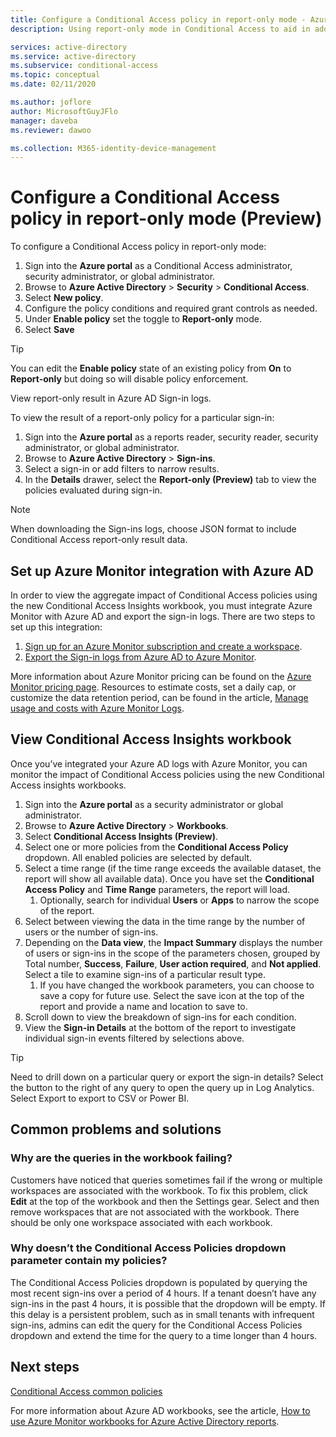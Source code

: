```yaml
---
title: Configure a Conditional Access policy in report-only mode - Azure Active Directory
description: Using report-only mode in Conditional Access to aid in adoption

services: active-directory
ms.service: active-directory
ms.subservice: conditional-access
ms.topic: conceptual
ms.date: 02/11/2020

ms.author: joflore
author: MicrosoftGuyJFlo
manager: daveba
ms.reviewer: dawoo

ms.collection: M365-identity-device-management
---
```

# Configure a Conditional Access policy in report-only mode (Preview)

To configure a Conditional Access policy in report-only mode:

1. Sign into the **Azure portal** as a Conditional Access administrator, security administrator, or global administrator.
1. Browse to **Azure Active Directory** > **Security** > **Conditional Access**.
1. Select **New policy**.
1. Configure the policy conditions and required grant controls as needed.
1. Under **Enable policy** set the toggle to **Report-only** mode.
1. Select **Save**

> [!TIP]
> You can edit the **Enable policy** state of an existing policy from **On** to **Report-only** but doing so will disable policy enforcement. 

View report-only result in Azure AD Sign-in logs.

To view the result of a report-only policy for a particular sign-in:

1. Sign into the **Azure portal** as a reports reader, security reader, security administrator, or global administrator.
1. Browse to **Azure Active Directory** > **Sign-ins**.
1. Select a sign-in or add filters to narrow results.
1. In the **Details** drawer, select the **Report-only (Preview)** tab to view the policies evaluated during sign-in.

> [!NOTE]
> When downloading the Sign-ins logs, choose JSON format to include Conditional Access report-only result data.

## Set up Azure Monitor integration with Azure AD

In order to view the aggregate impact of Conditional Access policies using the new Conditional Access Insights workbook, you must integrate Azure Monitor with Azure AD and export the sign-in logs. There are two steps to set up this integration: 

1. [Sign up for an Azure Monitor subscription and create a workspace](/azure/azure-monitor/learn/quick-create-workspace).
1. [Export the Sign-in logs from Azure AD to Azure Monitor](/azure/active-directory/reports-monitoring/howto-integrate-activity-logs-with-log-analytics).

More information about Azure Monitor pricing can be found on the [Azure Monitor pricing page](https://azure.microsoft.com/pricing/details/monitor/). Resources to estimate costs, set a daily cap, or customize the data retention period, can be found in the article, [Manage usage and costs with Azure Monitor Logs](../../azure-monitor/platform/manage-cost-storage.md#estimating-the-costs-to-manage-your-environment).

## View Conditional Access Insights workbook

Once you’ve integrated your Azure AD logs with Azure Monitor, you can monitor the impact of Conditional Access policies using the new Conditional Access insights workbooks.

1. Sign into the **Azure portal** as a security administrator or global administrator.
1. Browse to **Azure Active Directory** > **Workbooks**.
1. Select **Conditional Access Insights (Preview)**.
1. Select one or more policies from the **Conditional Access Policy** dropdown. All enabled policies are selected by default.
1. Select a time range (if the time range exceeds the available dataset, the report will show all available data). Once you have set the **Conditional Access Policy** and **Time Range** parameters, the report will load.
   1. Optionally, search for individual **Users** or **Apps** to narrow the scope of the report.
1. Select between viewing the data in the time range by the number of users or the number of sign-ins.
1. Depending on the **Data view**, the **Impact Summary** displays the number of users or sign-ins in the scope of the parameters chosen, grouped by Total number, **Success**, **Failure**, **User action required**, and **Not applied**. Select a tile to examine sign-ins of a particular result type. 
   1. If you have changed the workbook parameters, you can choose to save a copy for future use. Select the save icon at the top of the report and provide a name and location to save to.
1. Scroll down to view the breakdown of sign-ins for each condition.
1. View the **Sign-in Details** at the bottom of the report to investigate individual sign-in events filtered by selections above.

> [!TIP] 
> Need to drill down on a particular query or export the sign-in details? Select the button to the right of any query to open the query up in Log Analytics. Select Export to export to CSV or Power BI.

## Common problems and solutions

### Why are the queries in the workbook failing?

Customers have noticed that queries sometimes fail if the wrong or multiple workspaces are associated with the workbook. To fix this problem, click **Edit** at the top of the workbook and then the Settings gear. Select and then remove workspaces that are not associated with the workbook. There should be only one workspace associated with each workbook.

### Why doesn’t the Conditional Access Policies dropdown parameter contain my policies?

The Conditional Access Policies dropdown is populated by querying the most recent sign-ins over a period of 4 hours. If a tenant doesn’t have any sign-ins in the past 4 hours, it is possible that the dropdown will be empty. If this delay is a persistent problem, such as in small tenants with infrequent sign-ins, admins can edit the query for the Conditional Access Policies dropdown and extend the time for the query to a time longer than 4 hours.

## Next steps

[Conditional Access common policies](concept-conditional-access-policy-common.md)

For more information about Azure AD workbooks, see the article, [How to use Azure Monitor workbooks for Azure Active Directory reports](../reports-monitoring/howto-use-azure-monitor-workbooks.md).
